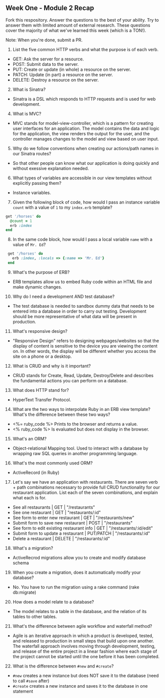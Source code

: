 ## Week One - Module 2 Recap

Fork this respository. Answer the questions to the best of your ability. Try to answer them with limited amount of external research. These questions cover the majority of what we've learned this week (which is a TON!). 

Note: When you're done, submit a PR. 

1. List the five common HTTP verbs and what the purpose is of each verb.
 - GET: Ask the server for a resource.
 - POST: Submit data to the server.
 - PUT: Create or update (in whole) a resource on the server.
 - PATCH: Update (in part) a resource on the server.
 - DELETE: Destroy a resource on the server.
2. What is Sinatra?
 - Sinatra is a DSL which responds to HTTP requests and is used for web development.
4. What is MVC?
 - MVC stands for model-view-controller, which is a pattern for creating user interfaces for an application. The model contains the data and logic for the application, the view renders the output for the user, and the controller manages changes to the model and view based on user input.
5. Why do we follow conventions when creating our actions/path names in our Sinatra routes?
 - So that other people can know what our application is doing quickly and without exessive explanation needed.
6. What types of variables are accessible in our view templates without explicitly passing them?
 - Instance variables.
7. Given the following block of code, how would I pass an instance variable `count` with a value of `1` to my `index.erb` template?
  
  ```ruby
  get '/horses' do
    @count = 1
    erb :index
  end
  ```

8. In the same code block, how would I pass a local variable `name` with a value of `Mr. Ed`?

 ```ruby
  get '/horses' do
    erb :index, :locals => {:name => 'Mr. Ed'}
  end
  ```
  
9. What's the purpose of ERB?
 - ERB templates allow us to embed Ruby code within an HTML file and make dynamic changes.
10. Why do I need a development AND test database?
 - The test database is needed to sandbox dummy data that needs to be entered into a database in order to carry out testing. Development should be more representative of what data will be present in production.
11. What's responsive design?
 - "Responsive Design" refers to designing webpages/websites so that the display of content is sensitive to the device you are viewing the content on. In other words, the display will be different whether you access the site on a phone or a desktop.
12. What is CRUD and why is it important?
 - CRUD stands for Create, Read, Update, Destroy/Delete and describes the fundamental actions you can perform on a database.
13. What does HTTP stand for? 
 - HyperText Transfer Protocol.
14. What are the two ways to interpolate Ruby in an ERB view template? What's the difference between these two ways?
 - <%= ruby_code %> Prints to the browser and returns a value.
 - <% ruby_code %> Is evaluated but does not display in the browser.
15. What's an ORM?
 - Object-relational Mapping tool. Used to interact with a database by wrapping raw SQL queries in another programming language.
16. What's the most commonly used ORM?
 -  ActiveRecord (in Ruby)
17. Let's say we have an application with restaurants. There are seven verb + path combinations necessary to provide full CRUD functionality for our restaurant application. List each of the seven combinations, and explain what each is for.
 - See all restaurants | GET | "/restaurants"
 - See one restaurant | GET | "restaurants/:id"
 - See form to enter new restaurant | GET | "/restaurants/new"
 - Submit form to save new restaurant | POST | "/restaurants"
 - See form to edit existing restaurant info | GET | "/restaurants/:id/edit"
 - Submit form to update a restaurant | PUT/PATCH | "/restaurants/:id" 
 - Delete a restaurant | DELETE |  "/restaurants/:id" 
18. What's a migration? 
 - ActiveRecrod migrations allow you to create and modify database schema
19. When you create a migration, does it automatically modify your database?
 - No. You have to run the migration using a rake command (rake db:migrate)
20. How does a model relate to a database?
 - The model relates to a table in the database, and the relation of its tables to other tables.
21. What's the difference between agile workflow and waterfall method?
 - Agile is an iterative approach in which a product is developed, tested, and released to production in small steps that build upon one another. The waterfall approach involves moving through development, testing, and release of the entire project in a linear fashion where each stage of the project cannot be started until the one before it has been completed.
22. What is the difference between `#new` and `#create`?
 - `#new` creates a new instance but does NOT save it to the database (need to call `#save` after)
 - `#create` creates a new instance and saves it to the database in one statement
